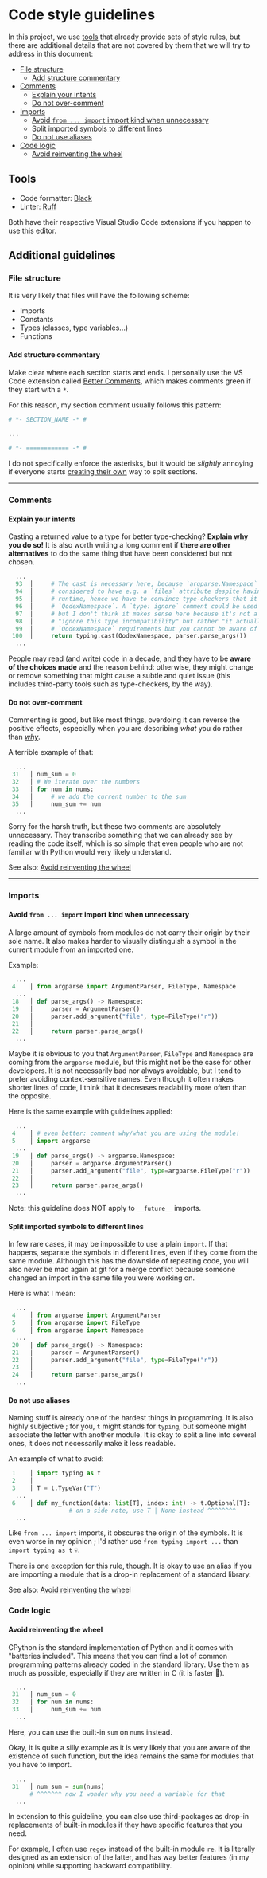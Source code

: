 # Code style guidelines

In this project, we use [tools](#tools) that already provide sets of style
rules, but there are additional details that are not covered by them that we
will try to address in this document:

- [File structure](#file-structure)
  - [Add structure commentary](#add-structure-commentary)
- [Comments](#comments)
  - [Explain your intents](#explain-your-intents)
  - [Do not over-comment](#do-not-over-comment)
- [Imports](#imports)
  - [Avoid `from ... import` import kind when unnecessary](#avoid-from--import-import-kind-when-unnecessary)
  - [Split imported symbols to different lines](#split-imported-symbols-to-different-lines)
  - [Do not use aliases](#do-not-use-aliases)
- [Code logic](#code-logic)
  - [Avoid reinventing the wheel](#avoid-reinventing-the-wheel)

## Tools

- Code formatter: [Black](https://github.com/psf/black/)
- Linter: [Ruff](https://github.com/astral-sh/ruff/)

Both have their respective Visual Studio Code extensions if you happen to use
this editor.

## Additional guidelines

### File structure

It is very likely that files will have the following scheme:

- Imports
- Constants
- Types (classes, type variables...)
- Functions

#### Add structure commentary

Make clear where each section starts and ends. I personally use the VS Code
extension called [Better Comments](https://github.com/aaron-bond/better-comments), which makes comments green if they start with a `*`.

For this reason, my section comment usually follows this pattern:

```py
# *- SECTION_NAME -* #

...

# *- ============ -* #
```

I do not specifically enforce the asterisks, but it would be _slightly_
annoying if everyone starts [creating their own](https://xkcd.com/927/) way
to split sections.

---

### Comments

#### Explain your intents

Casting a returned value to a type for better type-checking? **Explain why you
do so!** It is also worth writing a long comment if **there are other
alternatives** to do the same thing that have been considered but not chosen.

```py
  ...
  93  │     # The cast is necessary here, because `argparse.Namespace` is not
  94  │     # considered to have e.g. a `files` attribute despite having it at
  95  │     # runtime, hence we have to convince type-checkers that it is a
  96  │     # `QodexNamespace`. A `type: ignore` comment could be used as well
  97  │     # but I don't think it makes sense here because it's not a
  98  │     # "ignore this type incompatibility" but rather "it actually fulfills
  99  │     # `QodexNamespace` requirements but you cannot be aware of that"
 100  │     return typing.cast(QodexNamespace, parser.parse_args())
  ...
```

People may read (and write) code in a decade, and they have to be **aware of
the choices made** and the reason behind: otherwise, they might change or
remove something that might cause a subtle and quiet issue (this includes
third-party tools such as type-checkers, by the way).

#### Do not over-comment

Commenting is good, but like most things, overdoing it can reverse the positive
effects, especially when you are describing _what_ you do rather than
[_why_](#explain-your-intents).

A terrible example of that:

```py
  ...
 31   │ num_sum = 0
 32   │ # We iterate over the numbers
 33   │ for num in nums:
 34   │     # we add the current number to the sum
 35   │     num_sum += num
  ...
```

Sorry for the harsh truth, but these two comments are absolutely unnecessary.
They transcribe something that we can already see by reading the code itself,
which is so simple that even people who are not familiar with Python would
very likely understand.

See also: [Avoid reinventing the wheel](#avoid-reinventing-the-wheel)

---

### Imports

#### Avoid `from ... import` import kind when unnecessary

A large amount of symbols from modules do not carry their origin by their sole
name. It also makes harder to visually distinguish a symbol in the current
module from an imported one.

Example:

```py
  ...
 4    │ from argparse import ArgumentParser, FileType, Namespace
  ...
 18   │ def parse_args() -> Namespace:
 19   │     parser = ArgumentParser()
 20   │     parser.add_argument("file", type=FileType("r"))
 21   │
 22   │     return parser.parse_args()
  ...
```

Maybe it is obvious to you that `ArgumentParser`, `FileType` and `Namespace`
are coming from the `argparse` module, but this might not be the case for other
developers. It is not necessarily bad nor always avoidable, but I tend to
prefer avoiding context-sensitive names. Even though it often makes shorter
lines of code, I think that it decreases readability more often than the
opposite.

Here is the same example with guidelines applied:

```py
  ...
 4    │ # even better: comment why/what you are using the module!
 5    │ import argparse
  ...
 19   │ def parse_args() -> argparse.Namespace:
 20   │     parser = argparse.ArgumentParser()
 21   │     parser.add_argument("file", type=argparse.FileType("r"))
 22   │
 23   │     return parser.parse_args()
  ...
```

Note: this guideline does NOT apply to `__future__` imports.

#### Split imported symbols to different lines

In few rare cases, it may be impossible to use a plain `import`. If that
happens, separate the symbols in different lines, even if they come from
the same module. Although this has the downside of repeating code, you will
also never be mad again at git for a merge conflict because someone changed
an import in the same file you were working on.

Here is what I mean:

```py
  ...
 4    │ from argparse import ArgumentParser
 5    │ from argparse import FileType
 6    │ from argparse import Namespace
  ...
 20   │ def parse_args() -> Namespace:
 21   │     parser = ArgumentParser()
 22   │     parser.add_argument("file", type=FileType("r"))
 23   │
 24   │     return parser.parse_args()
  ...
```

#### Do not use aliases

Naming stuff is already one of the hardest things in programming. It is also
highly subjective ; for you, `t` might stands for `typing`, but someone might
associate the letter with another module. It is okay to split a line into
several ones, it does not necessarily make it less readable.

An example of what to avoid:

```py
 1    │ import typing as t
 2    │
 3    │ T = t.TypeVar("T")
  ...
 6    │ def my_function(data: list[T], index: int) -> t.Optional[T]:
                 # on a side note, use T | None instead ^^^^^^^^
  ...
```

Like `from ... import` imports, it obscures the origin of the symbols.
It is even worse in my opinion ; I'd rather use `from typing import ...` than
`import typing as t` 💀.

There is one exception for this rule, though. It is okay to use an alias if
you are importing a module that is a drop-in replacement of a standard library.

See also: [Avoid reinventing the wheel](#avoid-reinventing-the-wheel)

### Code logic

#### Avoid reinventing the wheel

CPython is the standard implementation of Python and it comes with "batteries
included". This means that you can find a lot of common programming patterns
already coded in the standard library. Use them as much as possible,
especially if they are written in C (it is faster 🚀).

```py
  ...
 31   │ num_sum = 0
 32   │ for num in nums:
 33   │     num_sum += num
  ...
```

Here, you can use the built-in `sum` on `nums` instead.

Okay, it is quite a silly example as it is very likely that you are aware of
the existence of such function, but the idea remains the same for modules that
you have to import.

```py
  ...
 31   │ num_sum = sum(nums)
      # ^^^^^^^ now I wonder why you need a variable for that
  ...
```

In extension to this guideline, you can also use third-packages as drop-in
replacements of built-in modules if they have specific features that you need.

For example, I often use [`regex`](https://github.com/mrabarnett/mrab-regex)
instead of the built-in module `re`. It is literally designed as an extension
of the latter, and has way better features (in my opinion) while supporting
backward compatibility.
